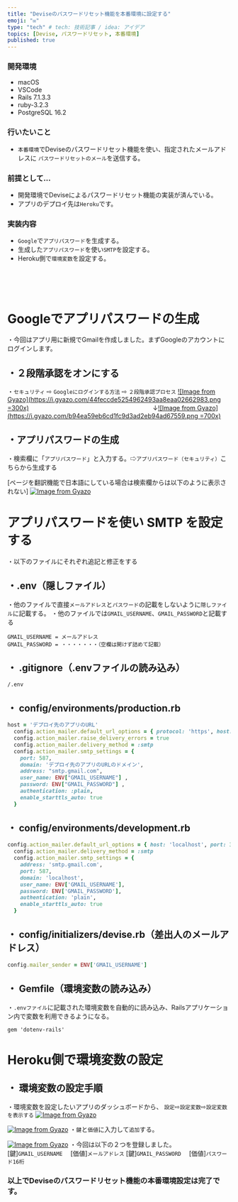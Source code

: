 ```yaml
---
title: "Deviseのパスワードリセット機能を本番環境に設定する"
emoji: "✉️"
type: "tech" # tech: 技術記事 / idea: アイデア
topics: [Devise, パスワードリセット, 本番環境]
published: true
---
```

### 開発環境
- macOS
- VSCode
- Rails 7.1.3.3
- ruby-3.2.3
- PostgreSQL 16.2

### 行いたいこと
- `本番環境`でDeviseのパスワードリセット機能を使い、指定されたメールアドレスに
`パスワードリセットのメール`を送信する。

### 前提として...
- 開発環境でDeviseによるパスワードリセット機能の実装が済んでいる。
- アプリのデプロイ先は`Heroku`です。

### 実装内容
- `Google`で`アプリパスワード`を生成する。
- 生成した`アプリパスワード`を使い`SMTP`を設定する。
- Heroku側で`環境変数`を設定する。
<br>
<br>
<br>

# Googleでアプリパスワードの生成
・今回はアプリ用に新規でGmailを作成しました。まずGoogleのアカウントにログインします。
## ・２段階承認をオンにする
・`セキュリティ` ⇨ `Googleにログインする方法` ⇨ `２段階承認プロセス`
[![Image from Gyazo](https://i.gyazo.com/44feccde5254962493aa8eaa02662983.png =300x)](https://gyazo.com/44feccde5254962493aa8eaa02662983)　　　　　　　　　　　　　　　　　　　　↓[![Image from Gyazo](https://i.gyazo.com/b94ea59eb6cd1fc9d3ad2eb94ad67559.png =700x)](https://gyazo.com/b94ea59eb6cd1fc9d3ad2eb94ad67559)


## ・アプリパスワードの生成
・検索欄に「`アプリパスワード`」と入力する。⇨`アプリパスワード（セキュリティ）`こちらから生成する

[ページを翻訳機能で日本語にしている場合は検索欄からは以下のように表示されない]
[![Image from Gyazo](https://i.gyazo.com/ccfeea58fd79b3bb876fcd79f290c4b8.png)](https://gyazo.com/ccfeea58fd79b3bb876fcd79f290c4b8)




# アプリパスワードを使い SMTP を設定する
・以下のファイルにそれぞれ追記と修正をする

## ・.env（隠しファイル）
・他のファイルで直接`メールアドレス`と`パスワード`の記載をしないように`隠しファイル`に記載する。
・他のファイルでは`GMAIL_USERNAME`、`GMAIL_PASSWORD`と記載する
```rb:.env
GMAIL_USERNAME = メールアドレス
GMAIL_PASSWORD = ・・・・・・・（空欄は開けず詰めて記載）
```


## ・ .gitignore（.envファイルの読み込み）
```rb:.gitignore
/.env
```

## ・ config/environments/production.rb
```rb:config/environments/production.rb
host = 'デプロイ先のアプリのURL'
  config.action_mailer.default_url_options = { protocol: 'https', host: host } 
  config.action_mailer.raise_delivery_errors = true
  config.action_mailer.delivery_method = :smtp
  config.action_mailer.smtp_settings = {
    port: 587,
    domain: 'デプロイ先のアプリのURLのドメイン',
    address: "smtp.gmail.com",
    user_name: ENV["GMAIL_USERNAME"] ,
    password: ENV["GMAIL_PASSWORD"] ,
    authentication: :plain,
    enable_starttls_auto: true
  }
```

## ・ config/environments/development.rb
```rb:config/environments/development.rb
config.action_mailer.default_url_options = { host: 'localhost', port: 3000 }
  config.action_mailer.delivery_method = :smtp
  config.action_mailer.smtp_settings = {
    address: 'smtp.gmail.com',
    port: 587,
    domain: 'localhost', 
    user_name: ENV['GMAIL_USERNAME'],
    password: ENV['GMAIL_PASSWORD'],
    authentication: 'plain',
    enable_starttls_auto: true
  }
  ```


## ・ config/initializers/devise.rb（差出人のメールアドレス）
```rb:config/initializers/devise.rb
config.mailer_sender = ENV['GMAIL_USERNAME']
```


## ・ Gemfile（環境変数の読み込み）
・`.envファイル`に記載された環境変数を自動的に読み込み、Railsアプリケーション内で変数を利用できるようになる。
```rb: Gemfile
gem 'dotenv-rails'
```




# Heroku側で環境変数の設定
## ・ 環境変数の設定手順
・環境変数を設定したいアプリのダッシュボードから、
`設定`⇨`設定変数`⇨`設定変数を表示する`
[![Image from Gyazo](https://i.gyazo.com/15227f6d8e12d5a1e0f1cc0c957b57d6.png)](https://gyazo.com/15227f6d8e12d5a1e0f1cc0c957b57d6)

[![Image from Gyazo](https://i.gyazo.com/150605298e0786d526073ae975e56245.png)](https://gyazo.com/150605298e0786d526073ae975e56245)
・`鍵`と`価値`に入力して`追加`する。

[![Image from Gyazo](https://i.gyazo.com/e353d70537861a131504565126cd0ddf.png)](https://gyazo.com/e353d70537861a131504565126cd0ddf)
・今回は以下の２つを登録しました。
[鍵]`GMAIL_USERNAME`  　[価値]`メールアドレス`
[鍵]`GMAIL_PASSWORD`  　[価値]`パスワード16桁`

### 以上でDeviseのパスワードリセット機能の本番環境設定は完了です。

<br>
<br>
<br>